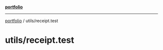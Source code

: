 [**portfolio**](../../README.md)

***

[portfolio](../../modules.md) / utils/receipt.test

# utils/receipt.test
